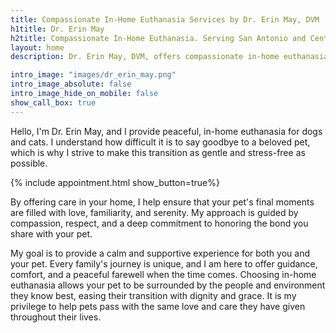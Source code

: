 ```yaml
---
title: Compassionate In-Home Euthanasia Services by Dr. Erin May, DVM
h1title: Dr. Erin May
h2title: Compassionate In-Home Euthanasia. Serving San Antonio and Central Texas Hill Country
layout: home
description: Dr. Erin May, DVM, offers compassionate in-home euthanasia services for pets in San Antonio, Texas, and surrounding areas. Providing a peaceful and loving farewell in the comfort of your home.

intro_image: "images/dr_erin_may.png"
intro_image_absolute: false
intro_image_hide_on_mobile: false
show_call_box: true
---
```


Hello, I'm Dr. Erin May, and I provide peaceful, in-home euthanasia for dogs and cats. I understand how difficult it is to say goodbye to a beloved pet, which is why I strive to make this transition as gentle and stress-free as possible. 

{% include appointment.html show_button=true%}

By offering care in your home, I help ensure that your pet's final moments are filled with love, familiarity, and serenity. My approach is guided by compassion, respect, and a deep commitment to honoring the bond you share with your pet.

My goal is to provide a calm and supportive experience for both you and your pet. Every family's journey is unique, and I am here to offer guidance, comfort, and a peaceful farewell when the time comes. Choosing in-home euthanasia allows your pet to be surrounded by the people and environment they know best, easing their transition with dignity and grace. It is my privilege to help pets pass with the same love and care they have given throughout their lives.